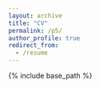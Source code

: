 ```yaml
---
layout: archive
title: "CV"
permalink: /p5/
author_profile: true
redirect_from:
  - /resume
---
```


{% include base_path %}
